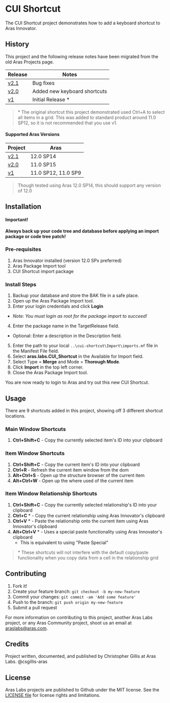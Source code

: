 # CUI Shortcut

The CUI Shortcut project demonstrates how to add a keyboard shortcut to Aras Innovator.

## History

This project and the following release notes have been migrated from the old Aras Projects page.

Release | Notes
--------|--------
[v2.1](https://github.com/ArasLabs/cui-shortcut/releases/tag/v2.1) | Bug fixes
[v2.0](https://github.com/ArasLabs/cui-shortcut/releases/tag/v2.0) | Added new keyboard shortcuts
[v1](https://github.com/ArasLabs/cui-shortcut/releases/tag/v1) | Initial Release *

> \* The original shortcut this project demonstrated used Ctrl+A to select all items in a grid. This was added to standard product around 11.0 SP12, so it is not recommended that you use v1.

#### Supported Aras Versions

Project | Aras
--------|------
[v2.1](https://github.com/ArasLabs/cui-shortcut/releases/tag/v2.1) | 12.0 SP14
[v2.0](https://github.com/ArasLabs/cui-shortcut/releases/tag/v2.0) | 11.0 SP15
[v1](https://github.com/ArasLabs/cui-shortcut/releases/tag/v1) | 11.0 SP12, 11.0 SP9

> Though tested using Aras 12.0 SP14, this should support any version of 12.0

## Installation

#### Important!
**Always back up your code tree and database before applying an import package or code tree patch!**

### Pre-requisites

1. Aras Innovator installed (version 12.0 SPx preferred)
2. Aras Package Import tool
3. CUI Shortcut import package

### Install Steps

1. Backup your database and store the BAK file in a safe place.
2. Open up the Aras Package Import tool.
3. Enter your login credentials and click **Login**
  * _Note: You must login as root for the package import to succeed!_
4. Enter the package name in the TargetRelease field.
  * Optional: Enter a description in the Description field.
5. Enter the path to your local `..\cui-shortcut\Import\imports.mf` file in the Manifest File field.
6. Select **aras.labs.CUI_Shortcut** in the Available for Import field.
7. Select Type = **Merge** and Mode = **Thorough Mode**.
8. Click **Import** in the top left corner.
9. Close the Aras Package Import tool.

You are now ready to login to Aras and try out this new CUI Shortcut.

## Usage

There are 9 shortcuts added in this project, showing off 3 different shortcut locations.

### Main Window Shortcuts

1. **Ctrl+Shift+C** - Copy the currently selected item's ID into your clipboard

### Item Window Shortcuts

1. **Ctrl+Shift+C** - Copy the current item's ID into your clipboard
2. **Ctrl+R** - Refresh the current item window from the dom
3. **Alt+Ctrl+S** - Open up the structure browser of the current item
4. **Alt+Ctrl+W** - Open up the where used of the current item

### Item Window Relationship Shortcuts

1. **Ctrl+Shift+C** - Copy the currently selected relationship's ID into your clipboard
2. **Ctrl+C** * - Copy the current relationship using Aras Innovator's clipboard
3. **Ctrl+V** * - Paste the relationship onto the current item using Aras Innovator's clipboard
4. **Alt+Ctrl+V** * - Uses a special paste functionality using Aras Innovator's clipboard
     * This is equivalent to using "Paste Special"

> \* These shortcuts will not interfere with the default copy/paste functionality when you copy data from a cell in the relationship grid

## Contributing

1. Fork it!
2. Create your feature branch: `git checkout -b my-new-feature`
3. Commit your changes: `git commit -am 'Add some feature'`
4. Push to the branch: `git push origin my-new-feature`
5. Submit a pull request

For more information on contributing to this project, another Aras Labs project, or any Aras Community project, shoot us an email at araslabs@aras.com.

## Credits

Project written, documented, and published by Christopher Gillis at Aras Labs. @csgillis-aras

## License

Aras Labs projects are published to Github under the MIT license. See the [LICENSE file](./LICENSE.md) for license rights and limitations.

